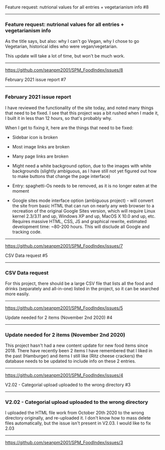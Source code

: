 Feature request: nutrional values for all entries + vegetarianism info #8 


***

### Feature request: nutrional values for all entries + vegetarianism info

As the title says, but also: why I can't go Vegan, why I chose to go Vegetarian, historical idles who were vegan/vegetarian.

This update will take a lot of time, but won't be much work.

***

https://github.com/seanpm2001/SPM_FoodIndex/issues/8


February 2021 issue report #7 

***

### February 2021 issue report

I have reviewed the functionality of the site today, and noted many things that need to be fixed. I see that this project was a bit rushed when I made it, I built it in less than 12 hours, so that's probably why.

When I get to fixing it, here are the things that need to be fixed:

* Sidebar icon is broken

* Most image links are broken

* Many page links are broken

* Might need a white background option, due to the images with white backgrounds (slightly ambiguous, as I have still not yet figured out how to make buttons that change the page interface)

* Entry: spaghetti-Os needs to be removed, as it is no longer eaten at the moment

* Google sites mode interface option (ambiguous project) - will convert the site from basic HTML that can run on nearly any web browser to a recreation of the original Google Sites version, which will require Linux kernel 2.3/3.11 and up, Windows XP and up, MacOS X 10.0 and up, etc. Requires massive HTML, CSS, JS and graphical rewrite, estimated development time: ~80-200 hours. This will disclude all Google and tracking code.

***

https://github.com/seanpm2001/SPM_FoodIndex/issues/7


CSV Data request #5 
 
***

### CSV Data request

For this project, there should be a large CSV file that lists all the food and drinks (separately and all-in-one) listed in the project, so it can be searched more easily.

***


https://github.com/seanpm2001/SPM_FoodIndex/issues/5


 Update needed for 2 items (November 2nd 2020) #4 

*** 

### Update needed for 2 items (November 2nd 2020)

This project hasn't had a new content update for new food items since 2018. There have recently been 2 items I have remembered that I liked in the past (Hamburger) and items I still like (Ritz cheese crackers) the database needs to be updated to include info on these 2 entries.

***

https://github.com/seanpm2001/SPM_FoodIndex/issues/4


V2.02 - Categorial upload uploaded to the wrong directory #3 

***

### V2.02 - Categorial upload uploaded to the wrong directory

I uploaded the HTML file work from October 20th 2020 to the wrong directory originally, and re-uploaded it. I don't know how to mass delete files automatically, but the issue isn't present in V2.03. I would like to fix 2.03

***

https://github.com/seanpm2001/SPM_FoodIndex/issues/3
